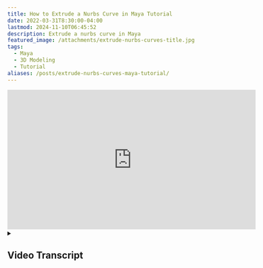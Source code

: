 ```yaml
---
title: How to Extrude a Nurbs Curve in Maya Tutorial
date: 2022-03-31T8:30:00-04:00
lastmod: 2024-11-10T06:45:52
description: Extrude a nurbs curve in Maya
featured_image: /attachments/extrude-nurbs-curves-title.jpg
tags:
  - Maya
  - 3D Modeling
  - Tutorial
aliases: /posts/extrude-nurbs-curves-maya-tutorial/
---
```


<div class="iframe-16-9-container">
<iframe class="youTubeIframe" width="560" height="315" src="https://www.youtube.com/embed/j7bCUkwxRTw?rel=0" title="YouTube video player" frameborder="0" allow="accelerometer; autoplay; clipboard-write; encrypted-media; gyroscope; picture-in-picture; web-share" allowfullscreen></iframe>
</div>

<details>
<summary>

## Video Transcript

</summary>

In this Autodesk Maya tutorial I'm going to show you how to extrude a nurbs shape along a nurbs curve. This can be very confusing in Maya because sometimes when you click extrude on the nurbs it doesn't look like you expect. For example a lot of times when you click extrude it will look something like this, not along the path that you chose. So how can we fix this?

Let's start at the beginning. We can go to create curves CV curve tool and then we can draw a curve here. We have a curve in space press enter to accept the curve. I can right click and go to control vertex. I’ll orbit a bit I’ll select these press W move them up just to have some three-dimensional space. So now our curve is existing in three-dimensional space then I’m going to go ahead and make a circle. My circle is at the origin, I’m going to go ahead and move the circle, rotate the circle in two different directions, so now it is definitely not oriented like the curve.

So the extrude tool for nurbs is up here. So then I click here then I hold shift, click here then I click extrude and it's all crazy. It's not really following the curve so we can do two things if you go to your attribute editor of the extrude command you can click fixed path that helps a lot but then you can change use component pivot to component pivot so that way it'll follow the curve centered on the circle.

And you don't even have to move the circle. Look my circle is still right here this is very convenient because maybe you drew a complex shape and you want to extrude it on many different curves but look the normals are the wrong way so how do we fix that if you select the curve and then you go to surfaces reverse direction. And then you can change this into a polygon if you want. The nice thing is if I select the curve one and then I right click control vertex I can select these vertices and then I can move them and it's in the design history so I can move these around and I can update my curve however I want. And then if I go back and I press 6 to go to shaded mode you can see that my curve has updated.

So hopefully this allows you to use the strange and sometimes confusing nurbs extrude tool. Just remember to click center on component pivot in fixed path and your nurbs curve extrudes will work great in Maya. Hopefully you have fun 3d modeling in Maya with nurbs curves and extrudes.

</details>
